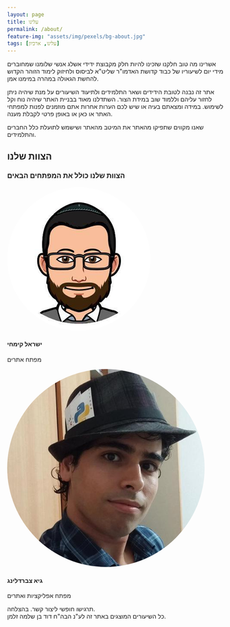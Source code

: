 ```yaml
---
layout: page
title: עלינו
permalink: /about/
feature-img: "assets/img/pexels/bg-about.jpg"
tags: [עלינו, ארכיון]
---
```


<!-- About Section -->
<p>
  אשרינו מה טוב חלקנו שזכינו להיות חלק מקבוצת ידידי אשלג אנשי שלומנו שמחוברים מידי יום לשיעוריו
  של כבוד קדושת האדמו"ר שליט"א לביסוס ולחיזוק לימוד הזוהר הקדוש להחשת הגאולה במהרה במימנו אמן.
</p>
<p>
  אתר זה נבנה לטובת הידידים ושאר התלמידים ולתיעוד השיעורים על מנת שיהיה ניתן לחזור עליהם וללמוד שוב
  במידת הצור. השתדלנו מאוד בבניית האתר שיהיה נוח וקל לשימוש. במידה ומצאתם בעיה או שיש לכם הערות אחרות
  אתם מוזמנים לפנות למפתחי האתר או כאן או באופן פרטי לקבלת מענה.
</p>
<p>
  שאנו מקווים שתפיקו מהאתר את המיטב מהאתר ושישמש לתועלת כלל החברים והתלמידים.
</p>

<div class="container">
  <div class="row-about">
    <div class="col-lg-12 text-center">
      <h2 class="section-heading">הצוות שלנו</h2>
      <h3 class="section-subheading text-muted">הצוות שלנו כולל את המפתחים הבאים</h3>
    </div>
  </div>
  <div class="row-about text-center">
    <div class="team-member text-center">
      <img class="fa-stack fa-lg" src="../assets/img/team/1.jpeg" style="border-radius:50%;" alt="">
      <br>
      <h4>ישראל קימחי</h4>
      <p class="text-muted">מפתח אתרים</p>
      <ul class="center-img list-inline social-buttons" style="padding-left: 0;list-style: none;">
        <div class="center-img">
          <div class="row center-small-img">
            <li>
              <a href="mailto:yisraelk123@gmail.com">
                <span class="fa-stack fa-lg">
                  <i class="fa fa-circle fa-stack-2x"></i>
                  <i class="fa fa-envelope fa-stack-1x fa-inverse"></i>
                </span>
              </a>
            </li>
          </div>
        </div>
      </ul>
    </div>
    <div class="team-member text-center">
      <img class="fa-stack fa-lg" src="../assets/img/team/3.jpeg" style="border-radius:50%;" alt="">
      <br>
      <h4>גיא צברדלינג</h4>
      <p class="text-muted">מפתח אפליקציות ואתרים</p>
      <ul class="row-about list-inline" style="padding-left: 0;list-style: none;">
        <div class="center-img">
          <div class="row">
            <li>
              <a href="https://twitter.com/guyzwerdling">
                <span class="fa-stack fa-lg">
                  <i class="fa fa-circle fa-stack-2x"></i>
                  <i class="fa fa-twitter fa-stack-1x fa-inverse"></i>
                </span>
              </a>
            </li>
            <li>
              <a href="mailto:guy.zwerdling@gmail.com">
                <span class="fa-stack fa-lg">
                  <i class="fa fa-circle fa-stack-2x"></i>
                  <i class="fa fa-envelope fa-stack-1x fa-inverse"></i>
                </span>
              </a>
            </li>
            <li>
              <a href="https://linkedin.com/in/guy-zwerdling">
                <span class="fa-stack fa-lg">
                  <i class="fa fa-circle fa-stack-2x"></i>
                  <i class="fa fa-linkedin fa-stack-1x fa-inverse"></i>
                </span>
              </a>
            </li>
            <li>
              <a href="https://github.com/zwerd">
                <span class="fa-stack fa-lg">
                  <i class="fa fa-circle fa-stack-2x"></i>
                  <i class="fa fa-github fa-stack-1x fa-inverse"></i>
                </span>
              </a>
            </li>
          </div>
        </div>
      </ul>
    </div>
    <p>
    תרגישו חופשי ליצור קשר. בהצלחה.
    <br>
    כל השיעורים המוצגים באתר זה לע"נ הבה"ח דוד בן שלמה זלמן.
    </p>
  </div>
</div>

